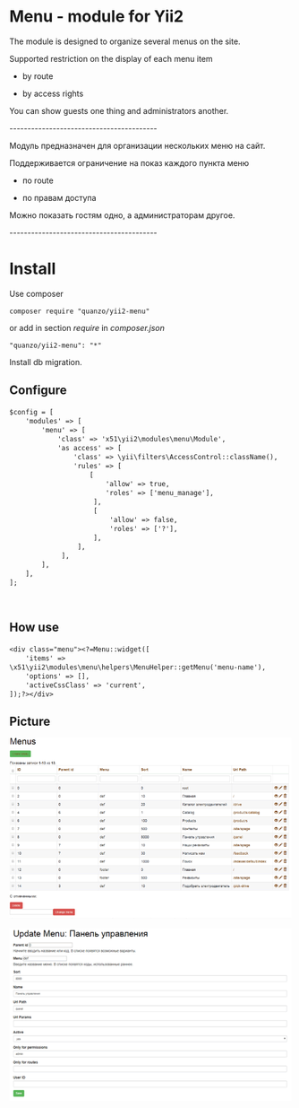 Menu - module for Yii2
======================

The module is designed to organize several menus on the site.

Supported restriction on the display of each menu item

-   by route

-   by access rights

You can show guests one thing and administrators another.

\-----------------------------------------

Модуль предназначен для организации нескольких меню на сайт.

Поддерживается ограничение на показ каждого пункта меню

-   по route

-   по правам доступа

Можно показать гостям одно, а администраторам другое.

\-----------------------------------------

Install
=======

Use composer

~~~~~~~~~~~~~~~~~~~~~~~~~~~~~~~~~~~~~~~~~~~~~~~~~~~~~~~~~~~~~~~~~~~~~~~~~~~~~~~~
composer require "quanzo/yii2-menu"
~~~~~~~~~~~~~~~~~~~~~~~~~~~~~~~~~~~~~~~~~~~~~~~~~~~~~~~~~~~~~~~~~~~~~~~~~~~~~~~~

or add in section *require* in *composer.json*

~~~~~~~~~~~~~~~~~~~~~~~~~~~~~~~~~~~~~~~~~~~~~~~~~~~~~~~~~~~~~~~~~~~~~~~~~~~~~~~~
"quanzo/yii2-menu": "*"
~~~~~~~~~~~~~~~~~~~~~~~~~~~~~~~~~~~~~~~~~~~~~~~~~~~~~~~~~~~~~~~~~~~~~~~~~~~~~~~~

Install db migration.

Configure
---------

~~~~~~~~~~~~~~~~~~~~~~~~~~~~~~~~~~~~~~~~~~~~~~~~~~~~~~~~~~~~~~~~~~~~~~~~~~~~~~~~
$config = [
    'modules' => [
        'menu' => [
            'class' => 'x51\yii2\modules\menu\Module',
            'as access' => [
                'class' => \yii\filters\AccessControl::className(),
                'rules' => [
                    [
                        'allow' => true,
                        'roles' => ['menu_manage'],
                     ],
                     [
                         'allow' => false,
                         'roles' => ['?'],
                     ],
                 ],
             ],
        ],
    ],
];
~~~~~~~~~~~~~~~~~~~~~~~~~~~~~~~~~~~~~~~~~~~~~~~~~~~~~~~~~~~~~~~~~~~~~~~~~~~~~~~~

 

How use
-------

~~~~~~~~~~~~~~~~~~~~~~~~~~~~~~~~~~~~~~~~~~~~~~~~~~~~~~~~~~~~~~~~~~~~~~~~~~~~~~~~
<div class="menu"><?=Menu::widget([
    'items' => \x51\yii2\modules\menu\helpers\MenuHelper::getMenu('menu-name'),
    'options' => [],
    'activeCssClass' => 'current',
]);?></div>
~~~~~~~~~~~~~~~~~~~~~~~~~~~~~~~~~~~~~~~~~~~~~~~~~~~~~~~~~~~~~~~~~~~~~~~~~~~~~~~~

Picture
-------

![List](pic/menu_1.png)

![Update or add form](pic/menu_2.png)